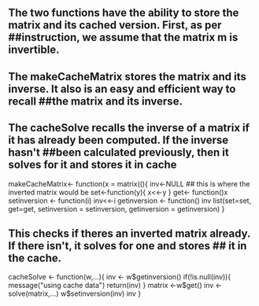 ## The two functions have the ability to store the matrix and its cached version. First, as per ##instruction, we assume that the matrix m is invertible. 
## The makeCacheMatrix stores the matrix and its inverse. It also is an easy and efficient way to recall ##the matrix and its inverse. 
## The cacheSolve recalls the inverse of a matrix if it has already been computed. If the inverse hasn't ##been calculated previously, then it solves for it and stores it in cache



makeCacheMatrix<- function(x = matrix((){
        inv<-NULL ## this is where the inverted matrix would be
        set<-function(y){
            x<<-y
        }
        get<- function()x
        setinversion <- function(i) inv<<-i
        getinversion <- function() inv
        list(set=set, get=get,
            setinversion = setinversion,
            getinversion = getinversion)
}
## This checks if theres an inverted matrix already. If there isn't, it solves for one and stores ## it in the cache.

cacheSolve <- function(w,...){
        inv <- w$getinversion()
        if(!is.null(inv)){
                message("using cache data")
                return(inv)
        }
        matrix <-w$get()
        inv <- solve(matrix,...)
        w$setinversion(inv)
        inv
}


